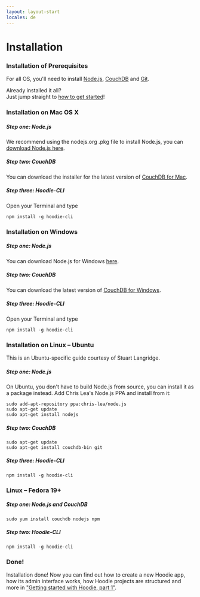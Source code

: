 ```yaml
---
layout: layout-start
locales: de
---
```


# Installation 


### Installation of Prerequisites
For all OS, you'll need to install <a href="http://nodejs.org/" target="_blank">Node.js</a>, <a href="http://couchdb.apache.org/" target="_blank">CouchDB</a> and <a href="http://git-scm.com/" target="_blank">Git</a>.

Already installed it all?<br />
Just jump straight to <a href="../start/getting-started/getting-started-1.html">how to get started</a>!


### Installation on Mac OS X
##### Step one: Node.js
We recommend using the nodejs.org .pkg file to install Node.js, you can <a href="http://nodejs.org/download/" target="_blank">download Node.js here</a>. 
##### Step two: CouchDB
You can download the installer for the latest version of <a href="http://couchdb.apache.org/#download" target="_blank">CouchDB for Mac</a>.
##### Step three: Hoodie-CLI
Open your Terminal and type
<pre><code>npm install -g hoodie-cli</code></pre>



### Installation on Windows
##### Step one: Node.js
You can download Node.js for Windows <a href="http://nodejs.org/download/" target="_blank">here</a>. 
##### Step two: CouchDB
You can download the latest version of <a href="http://couchdb.apache.org/#download" target="_blank">CouchDB for Windows</a>.
##### Step three: Hoodie-CLI
Open your Terminal and type
<pre><code>npm install -g hoodie-cli</code></pre>


### Installation on Linux – Ubuntu
This is an Ubuntu-specific guide courtesy of Stuart Langridge. 
##### Step one: Node.js
On Ubuntu, you don't have to build Node.js from source, you can install it as a package instead. Add Chris Lea's Node.js PPA and install from it:

<pre><code>sudo add-apt-repository ppa:chris-lea/node.js
sudo apt-get update
sudo apt-get install nodejs
</code></pre>

##### Step two: CouchDB

<pre><code>sudo apt-get update
sudo apt-get install couchdb-bin git
</code></pre>

##### Step three: Hoodie-CLI
<pre><code>npm install -g hoodie-cli</code></pre>


### Linux – Fedora 19+
##### Step one: Node.js and CouchDB  

<pre><code>sudo yum install couchdb nodejs npm
</code></pre>

##### Step two: Hoodie-CLI
<pre><code>npm install -g hoodie-cli
</code></pre>

### Done!
Installation done! Now you can find out how to create a new Hoodie app, how its admin interface works, how Hoodie projects are structured and more in <a href="../start/getting-started/getting-started-1.html">"Getting started with Hoodie, part 1"</a>.